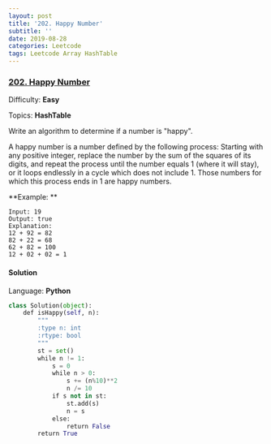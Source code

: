 ```yaml
---
layout: post
title: '202. Happy Number'
subtitle: ''
date: 2019-08-28
categories: Leetcode
tags: Leetcode Array HashTable
---
```

### [202\. Happy Number](https://leetcode.com/problems/happy-number/)

Difficulty: **Easy**

Topics: **HashTable**


Write an algorithm to determine if a number is "happy".

A happy number is a number defined by the following process: Starting with any positive integer, replace the number by the sum of the squares of its digits, and repeat the process until the number equals 1 (where it will stay), or it loops endlessly in a cycle which does not include 1\. Those numbers for which this process ends in 1 are happy numbers.

**Example: **

```
Input: 19
Output: true
Explanation: 
12 + 92 = 82
82 + 22 = 68
62 + 82 = 100
12 + 02 + 02 = 1
```


#### Solution

Language: **Python**

```python
class Solution(object):
    def isHappy(self, n):
        """
        :type n: int
        :rtype: bool
        """
        st = set()
        while n != 1:
            s = 0
            while n > 0:
                s += (n%10)**2
                n /= 10
            if s not in st:
                st.add(s)
                n = s
            else:
                return False
        return True
```
